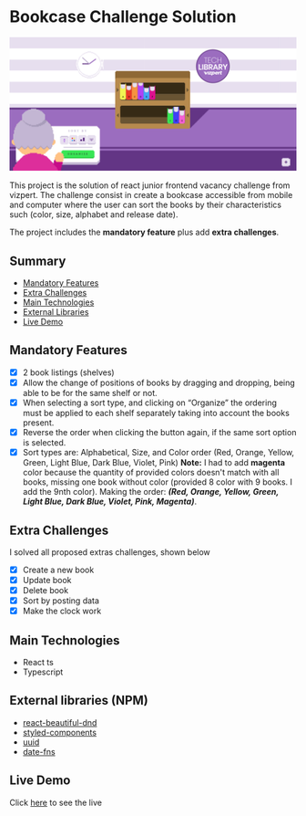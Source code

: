 # Bookcase Challenge Solution

![Cover](./screenshot/desktop.png)

This project is the solution of react junior frontend vacancy challenge from vizpert.
The challenge consist in create a bookcase accessible from mobile and computer where the user can sort the books by their characteristics such (color, size, alphabet and release date).

The project includes the **mandatory feature** plus add **extra challenges**.

## Summary

- [Mandatory Features](#mandatory-features)
- [Extra Challenges](#extra-challenges)
- [Main Technologies](#main-technologies)
- [External Libraries](#external-libraries-npm)
- [Live Demo](#live-demo)

## Mandatory Features

- [x] 2 book listings (shelves)
- [x] Allow the change of positions of books by dragging and dropping, being able to be for the same shelf or not.
- [x] When selecting a sort type, and clicking on “Organize” the ordering must be applied to each shelf separately taking into account the books present.
- [x] Reverse the order when clicking the button again, if the same sort option is selected.
- [x] Sort types are: Alphabetical, Size, and Color order
      (Red, Orange, Yellow, Green, Light Blue, Dark Blue, Violet, Pink)
      **Note:** I had to add **magenta** color because the quantity of provided colors doesn't match with all books, missing one book without color (provided 8 color with 9 books. I add the 9nth color). Making the order: **_(Red, Orange, Yellow, Green, Light Blue, Dark Blue, Violet, Pink, Magenta)_**.

## Extra Challenges

I solved all proposed extras challenges, shown below

- [x] Create a new book
- [x] Update book
- [x] Delete book
- [x] Sort by posting data
- [x] Make the clock work

## Main Technologies

- React ts
- Typescript

## External libraries (NPM)

- [react-beautiful-dnd](https://github.com/atlassian/react-beautiful-dnd)
- [styled-components](https://styled-components.com/)
- [uuid](https://github.com/uuidjs/uuid#readme)
- [date-fns](https://date-fns.org/)

## Live Demo

Click [here]() to see the live
